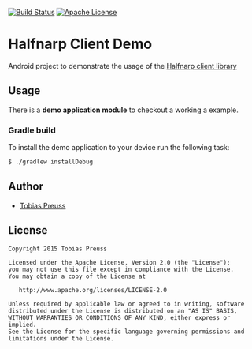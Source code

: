[![Build Status](https://travis-ci.org/johnjohndoe/HalfnarpClientDemo.svg)](https://travis-ci.org/johnjohndoe/HalfnarpClientDemo) [![Apache License](http://img.shields.io/badge/license-Apache%20License%202.0-lightgrey.svg)](http://choosealicense.com/licenses/apache-2.0/)

# Halfnarp Client Demo

Android project to demonstrate the usage of the [Halfnarp client library][halfnarp-client]


## Usage

There is a **demo application module** to checkout a working a example.


### Gradle build

To install the demo application to your device run the following task:

```bash
$ ./gradlew installDebug
```



## Author

* [Tobias Preuss][tobias-preuss]

## License

    Copyright 2015 Tobias Preuss

    Licensed under the Apache License, Version 2.0 (the "License");
    you may not use this file except in compliance with the License.
    You may obtain a copy of the License at

       http://www.apache.org/licenses/LICENSE-2.0

    Unless required by applicable law or agreed to in writing, software
    distributed under the License is distributed on an "AS IS" BASIS,
    WITHOUT WARRANTIES OR CONDITIONS OF ANY KIND, either express or implied.
    See the License for the specific language governing permissions and
    limitations under the License.


[halfnarp-client]: https://github.com/johnjohndoe/HalfnarpClient
[tobias-preuss]: https://github.com/johnjohndoe
